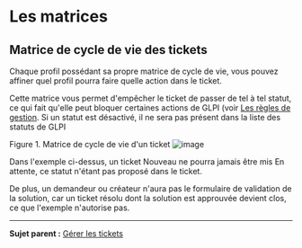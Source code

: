 Les matrices
============

Matrice de cycle de vie des tickets
-----------------------------------

Chaque profil possédant sa propre matrice de cycle de vie, vous pouvez affiner quel profil pourra faire quelle action dans le ticket.

Cette matrice vous permet d'empêcher le ticket de passer de tel à tel statut, ce qui fait qu'elle peut bloquer certaines actions de GLPI (voir [Les règles de gestion](index.php?fr/04_Module_Assistance/04_Tickets/01_Règles_de_gestion.md).
Si un statut est désactivé, il ne sera pas présent dans la liste des statuts de GLPI

Figure 1. Matrice de cycle de vie d'un ticket
![image](docs/image/CycleVieTicket.png)

Dans l'exemple ci-dessus, un ticket Nouveau ne pourra jamais être mis En attente, ce statut n'étant pas proposé dans le ticket.

De plus, un demandeur ou créateur n'aura pas le formulaire de validation de la solution, car un ticket résolu dont la solution est approuvée devient clos, ce que l'exemple n'autorise pas.


--------
**Sujet parent :** [Gérer les 
tickets](../glpi/helpdesk_ticket.html "Les tickets dans GLPI, caractéristiques et utilisation")
